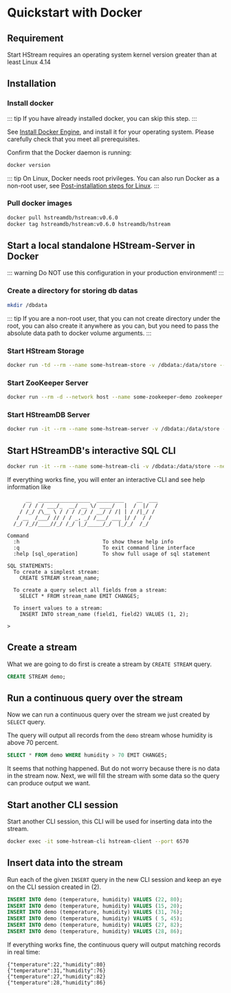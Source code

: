 # Quickstart with Docker

## Requirement

Start HStream requires an operating system kernel version greater than at least Linux 4.14

## Installation

### Install docker

::: tip
If you have already installed docker, you can skip this step.
:::

See [Install Docker Engine](https://docs.docker.com/engine/install/), and
install it for your operating system. Please carefully check that you meet all
prerequisites.

Confirm that the Docker daemon is running:

```sh
docker version
```

::: tip
On Linux, Docker needs root privileges. You can also run Docker as a
non-root user, see [Post-installation steps for Linux][non-root-docker].
:::

### Pull docker images

```sh
docker pull hstreamdb/hstream:v0.6.0
docker tag hstreamdb/hstream:v0.6.0 hstreamdb/hstream
```

## Start a local standalone HStream-Server in Docker

::: warning
Do NOT use this configuration in your production environment!
:::

### Create a directory for storing db datas

```sh
mkdir /dbdata
```

::: tip
If you are a non-root user, that you can not create directory under the
root, you can also create it anywhere as you can, but you need to pass the
absolute data path to docker volume arguments.
:::

### Start HStream Storage

```sh
docker run -td --rm --name some-hstream-store -v /dbdata:/data/store --network host hstreamdb/hstream ld-dev-cluster --root /data/store --use-tcp
```

### Start ZooKeeper Server

```sh
docker run --rm -d --network host --name some-zookeeper-demo zookeeper
```

### Start HStreamDB Server

```sh
docker run -it --rm --name some-hstream-server -v /dbdata:/data/store --network host hstreamdb/hstream hstream-server --port 6570 --store-config /data/store/logdevice.conf --zkuri 127.0.0.1:2181 --server-id 1
```

## Start HStreamDB's interactive SQL CLI

```sh
docker run -it --rm --name some-hstream-cli -v /dbdata:/data/store --network host hstreamdb/hstream hstream-client --port 6570 --client-id 1
```

If everything works fine, you will enter an interactive CLI and see help
information like

```
      __  _________________  _________    __  ___
     / / / / ___/_  __/ __ \/ ____/   |  /  |/  /
    / /_/ /\__ \ / / / /_/ / __/ / /| | / /|_/ /
   / __  /___/ // / / _, _/ /___/ ___ |/ /  / /
  /_/ /_//____//_/ /_/ |_/_____/_/  |_/_/  /_/

Command
  :h                           To show these help info
  :q                           To exit command line interface
  :help [sql_operation]        To show full usage of sql statement

SQL STATEMENTS:
  To create a simplest stream:
    CREATE STREAM stream_name;

  To create a query select all fields from a stream:
    SELECT * FROM stream_name EMIT CHANGES;

  To insert values to a stream:
    INSERT INTO stream_name (field1, field2) VALUES (1, 2);

>
```

## Create a stream

What we are going to do first is create a stream by `CREATE STREAM` query.

```sql
CREATE STREAM demo;
```

## Run a continuous query over the stream

Now we can run a continuous query over the stream we just created by `SELECT`
query.

The query will output all records from the `demo` stream whose humidity is above
70 percent.

```sql
SELECT * FROM demo WHERE humidity > 70 EMIT CHANGES;
```

It seems that nothing happened. But do not worry because there is no data in the
stream now. Next, we will fill the stream with some data so the query can
produce output we want.

## Start another CLI session

Start another CLI session, this CLI will be used for inserting data into the
stream.

```sh
docker exec -it some-hstream-cli hstream-client --port 6570
```

## Insert data into the stream

Run each of the given `INSERT` query in the new CLI session and keep an eye on
the CLI session created in (2).

```sql
INSERT INTO demo (temperature, humidity) VALUES (22, 80);
INSERT INTO demo (temperature, humidity) VALUES (15, 20);
INSERT INTO demo (temperature, humidity) VALUES (31, 76);
INSERT INTO demo (temperature, humidity) VALUES ( 5, 45);
INSERT INTO demo (temperature, humidity) VALUES (27, 82);
INSERT INTO demo (temperature, humidity) VALUES (28, 86);
```

If everything works fine, the continuous query will output matching records in
real time:

```
{"temperature":22,"humidity":80}
{"temperature":31,"humidity":76}
{"temperature":27,"humidity":82}
{"temperature":28,"humidity":86}
```

[non-root-docker]: https://docs.docker.com/engine/install/linux-postinstall/#manage-docker-as-a-non-root-user
